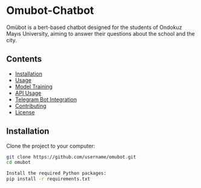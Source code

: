 # Omubot-Chatbot
Omübot is a bert-based chatbot designed for the students of Ondokuz Mayıs University, aiming to answer their questions about the school and the city.
## Contents

- [Installation](#installation)
- [Usage](#usage)
- [Model Training](#model-training)
- [API Usage](#api-usage)
- [Telegram Bot Integration](#telegram-bot-integration)
- [Contributing](#contributing)
- [License](#license)

## Installation

Clone the project to your computer:

```bash
git clone https://github.com/username/omubot.git
cd omubot

Install the required Python packages:
pip install -r requirements.txt

